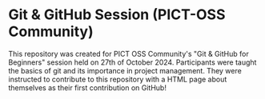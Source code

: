 
# Git & GitHub Session (PICT-OSS Community)
This repository was created for PICT OSS Community's "Git & GitHub for Beginners" session held on 27th of October 2024.
Participants were taught the basics of git and its importance in project management.
They were instructed to contribute to this repository with a HTML page about themselves as their first contribution on GitHub!